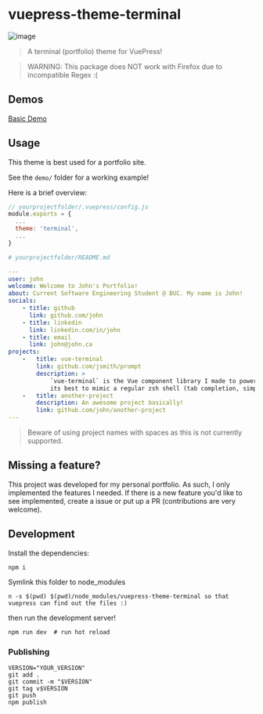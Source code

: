 # vuepress-theme-terminal
<img src="https://i.ibb.co/gJc6psR/image.png" alt="image" border="0">

> A terminal (portfolio) theme for VuePress!

> WARNING: This package does NOT work with Firefox due to incompatible Regex :(

## Demos
[Basic Demo](https://jsmith.github.io/vuepress-theme-terminal)

## Usage
This theme is best used for a portfolio site.

See the `demo/` folder for a working example!

Here is a brief overview:
```javascript
// yourprojectfolder/.vuepress/config.js
module.exports = {
  ...
  theme: 'terminal',
  ...
}
```

```yaml
# yourprojectfolder/README.md

---
user: john
welcome: Welcome to John's Portfolio!
about: Current Software Engineering Student @ BUC. My name is John!
socials:
    - title: github
      link: github.com/john
    - title: linkedin
      link: linkedin.com/in/john
    - title: email
      link: john@john.ca
projects:
    -   title: vue-terminal
        link: github.com/jsmith/prompt
        description: >
            `vue-terminal` is the Vue component library I made to power this website. It tries
            its best to mimic a regular zsh shell (tab completion, simple commands, etc.).
    -   title: another-project
        description: An awesome project basically!
        link: github.com/john/another-project
---
```

> Beware of using project names with spaces as this is not currently supported.

## Missing a feature?
This project was developed for my personal portfolio. As such, I only implemented the features I needed. If there is a new feature you'd like to see implemented, create a issue or put up a PR (contributions are very welcome).

## Development
Install the dependencies:
```
npm i
```

Symlink this folder to node_modules
```
n -s $(pwd) $(pwd)/node_modules/vuepress-theme-terminal so that vuepress can find out the files :)
```

then run the development server!
```
npm run dev  # run hot reload
```

### Publishing
```
VERSION="YOUR_VERSION"
git add .
git commit -m "$VERSION"
git tag v$VERSION
git push
npm publish
```
